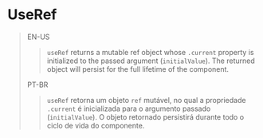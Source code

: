 # UseRef

> EN-US
>> `useRef` returns a mutable ref object whose `.current` property is initialized to the passed argument (`initialValue`). The returned object will persist for the full lifetime of the component.
>
>PT-BR
>> `useRef` retorna um objeto `ref` mutável, no qual a propriedade `.current` é inicializada para o argumento passado (`initialValue`). O objeto retornado persistirá durante todo o ciclo de vida do componente.
